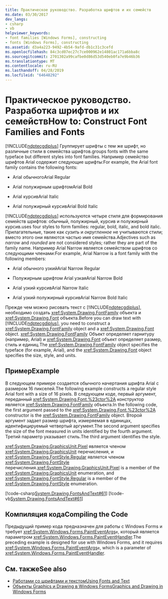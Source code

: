 ```yaml
---
title: Практическое руководство. Разработка шрифтов и их семейств
ms.date: 03/30/2017
dev_langs:
- csharp
- vb
helpviewer_keywords:
- font families [Windows Forms], constructing
- fonts [Windows Forms], constructing
ms.assetid: d3a4a223-9492-4b54-9afd-db1c31c3cefd
ms.openlocfilehash: 84c3cd07ec27c7ce000962e14801ac171a6bba8c
ms.sourcegitcommit: 2701302a99cafbe0d86d53d540eb0fa7e9b46b36
ms.translationtype: MT
ms.contentlocale: ru-RU
ms.lasthandoff: 04/28/2019
ms.locfileid: "64648292"
---
```

# <a name="how-to-construct-font-families-and-fonts"></a><span data-ttu-id="f953c-102">Практическое руководство. Разработка шрифтов и их семейств</span><span class="sxs-lookup"><span data-stu-id="f953c-102">How to: Construct Font Families and Fonts</span></span>
[!INCLUDE[ndptecgdiplus](../../../../includes/ndptecgdiplus-md.md)] <span data-ttu-id="f953c-103">Группирует шрифты с тем же шрифт, но различные стили в семейства шрифтов.</span><span class="sxs-lookup"><span data-stu-id="f953c-103">groups fonts with the same typeface but different styles into font families.</span></span> <span data-ttu-id="f953c-104">Например семейство шрифтов Arial содержит следующие шрифты:</span><span class="sxs-lookup"><span data-stu-id="f953c-104">For example, the Arial font family contains the following fonts:</span></span>  
  
- <span data-ttu-id="f953c-105">Arial обычного</span><span class="sxs-lookup"><span data-stu-id="f953c-105">Arial Regular</span></span>  
  
- <span data-ttu-id="f953c-106">Arial полужирным шрифтом</span><span class="sxs-lookup"><span data-stu-id="f953c-106">Arial Bold</span></span>  
  
- <span data-ttu-id="f953c-107">Arial курсив</span><span class="sxs-lookup"><span data-stu-id="f953c-107">Arial Italic</span></span>  
  
- <span data-ttu-id="f953c-108">Arial полужирный курсив</span><span class="sxs-lookup"><span data-stu-id="f953c-108">Arial Bold Italic</span></span>  
  
 [!INCLUDE[ndptecgdiplus](../../../../includes/ndptecgdiplus-md.md)] <span data-ttu-id="f953c-109">используются четыре стиля для формирования семейств шрифтов: обычный, полужирный, курсив и полужирный курсив.</span><span class="sxs-lookup"><span data-stu-id="f953c-109">uses four styles to form families: regular, bold, italic, and bold italic.</span></span> <span data-ttu-id="f953c-110">Прилагательные, такие как *сузить* и *округленное* не учитываются стили; вместо этого они являются частью имя семейства.</span><span class="sxs-lookup"><span data-stu-id="f953c-110">Adjectives such as *narrow* and *rounded* are not considered styles; rather they are part of the family name.</span></span> <span data-ttu-id="f953c-111">Например Arial Narrow является семейством шрифтов со следующими членами:</span><span class="sxs-lookup"><span data-stu-id="f953c-111">For example, Arial Narrow is a font family with the following members:</span></span>  
  
- <span data-ttu-id="f953c-112">Arial обычного узкий</span><span class="sxs-lookup"><span data-stu-id="f953c-112">Arial Narrow Regular</span></span>  
  
- <span data-ttu-id="f953c-113">Полужирным шрифтом Arial узкая</span><span class="sxs-lookup"><span data-stu-id="f953c-113">Arial Narrow Bold</span></span>  
  
- <span data-ttu-id="f953c-114">Arial узкий курсив</span><span class="sxs-lookup"><span data-stu-id="f953c-114">Arial Narrow Italic</span></span>  
  
- <span data-ttu-id="f953c-115">Arial узкий полужирный курсив</span><span class="sxs-lookup"><span data-stu-id="f953c-115">Arial Narrow Bold Italic</span></span>  
  
 <span data-ttu-id="f953c-116">Прежде чем можно рисовать текст с [!INCLUDE[ndptecgdiplus](../../../../includes/ndptecgdiplus-md.md)], необходимо создать <xref:System.Drawing.FontFamily> объекта и <xref:System.Drawing.Font> объекта.</span><span class="sxs-lookup"><span data-stu-id="f953c-116">Before you can draw text with [!INCLUDE[ndptecgdiplus](../../../../includes/ndptecgdiplus-md.md)], you need to construct a <xref:System.Drawing.FontFamily> object and a <xref:System.Drawing.Font> object.</span></span> <span data-ttu-id="f953c-117"><xref:System.Drawing.FontFamily> Объект определяет гарнитуру (например, Arial) и <xref:System.Drawing.Font> объект определяет размер, стиль и единиц.</span><span class="sxs-lookup"><span data-stu-id="f953c-117">The <xref:System.Drawing.FontFamily> object specifies the typeface (for example, Arial), and the <xref:System.Drawing.Font> object specifies the size, style, and units.</span></span>  
  
## <a name="example"></a><span data-ttu-id="f953c-118">Пример</span><span class="sxs-lookup"><span data-stu-id="f953c-118">Example</span></span>  
 <span data-ttu-id="f953c-119">В следующем примере создается обычного начертания шрифта Arial с размером 16 пикселей.</span><span class="sxs-lookup"><span data-stu-id="f953c-119">The following example constructs a regular style Arial font with a size of 16 pixels.</span></span> <span data-ttu-id="f953c-120">В следующем коде, первый аргумент, переданный <xref:System.Drawing.Font.%23ctor%2A> конструктор является <xref:System.Drawing.FontFamily> объекта.</span><span class="sxs-lookup"><span data-stu-id="f953c-120">In the following code, the first argument passed to the <xref:System.Drawing.Font.%23ctor%2A> constructor is the <xref:System.Drawing.FontFamily> object.</span></span> <span data-ttu-id="f953c-121">Второй аргумент задает размер шрифта, измеряемая в единицах, идентифицируемый четвертый аргумент.</span><span class="sxs-lookup"><span data-stu-id="f953c-121">The second argument specifies the size of the font measured in units identified by the fourth argument.</span></span> <span data-ttu-id="f953c-122">Третий параметр указывает стиль.</span><span class="sxs-lookup"><span data-stu-id="f953c-122">The third argument identifies the style.</span></span>  
  
 <span data-ttu-id="f953c-123"><xref:System.Drawing.GraphicsUnit.Pixel> является членом <xref:System.Drawing.GraphicsUnit> перечисления, и <xref:System.Drawing.FontStyle.Regular> является членом <xref:System.Drawing.FontStyle> перечисления.</span><span class="sxs-lookup"><span data-stu-id="f953c-123"><xref:System.Drawing.GraphicsUnit.Pixel> is a member of the <xref:System.Drawing.GraphicsUnit> enumeration, and <xref:System.Drawing.FontStyle.Regular> is a member of the <xref:System.Drawing.FontStyle> enumeration.</span></span>  
  
 [!code-csharp[System.Drawing.FontsAndText#61](~/samples/snippets/csharp/VS_Snippets_Winforms/System.Drawing.FontsAndText/CS/Class1.cs#61)]
 [!code-vb[System.Drawing.FontsAndText#61](~/samples/snippets/visualbasic/VS_Snippets_Winforms/System.Drawing.FontsAndText/VB/Class1.vb#61)]  
  
## <a name="compiling-the-code"></a><span data-ttu-id="f953c-124">Компиляция кода</span><span class="sxs-lookup"><span data-stu-id="f953c-124">Compiling the Code</span></span>  
 <span data-ttu-id="f953c-125">Предыдущий пример кода предназначен для работы с Windows Forms и требует <xref:System.Windows.Forms.PaintEventArgs>`e`, который является параметром <xref:System.Windows.Forms.PaintEventHandler>.</span><span class="sxs-lookup"><span data-stu-id="f953c-125">The preceding example is designed for use with Windows Forms, and it requires <xref:System.Windows.Forms.PaintEventArgs>`e`, which is a parameter of <xref:System.Windows.Forms.PaintEventHandler>.</span></span>  
  
## <a name="see-also"></a><span data-ttu-id="f953c-126">См. также</span><span class="sxs-lookup"><span data-stu-id="f953c-126">See also</span></span>

- [<span data-ttu-id="f953c-127">Работами со шрифтами и текстом</span><span class="sxs-lookup"><span data-stu-id="f953c-127">Using Fonts and Text</span></span>](using-fonts-and-text.md)
- [<span data-ttu-id="f953c-128">Объекты Graphics и Drawing в Windows Forms</span><span class="sxs-lookup"><span data-stu-id="f953c-128">Graphics and Drawing in Windows Forms</span></span>](graphics-and-drawing-in-windows-forms.md)
